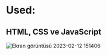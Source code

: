 # Used:
## HTML, CSS ve JavaScript
![Ekran görüntüsü 2023-02-12 151406](https://user-images.githubusercontent.com/120499369/218310499-5803bf51-2793-420c-b99d-49f1f240aeca.jpg)
